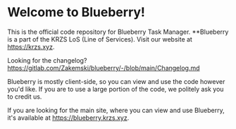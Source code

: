 # Welcome to Blueberry!
This is the official code repository for Blueberry Task Manager. **Blueberry is a part of the KRZS LoS (Line of Services). Visit our website at https://krzs.xyz.

Looking for the changelog? https://gitlab.com/Zakemski/blueberry/-/blob/main/Changelog.md

Blueberry is mostly client-side, so you can view and use the code however you'd like. If you are to use a large portion of the code, we politely ask you to credit us.

If you are looking for the main site, where you can view and use Blueberry, it's available at https://blueberry.krzs.xyz.
